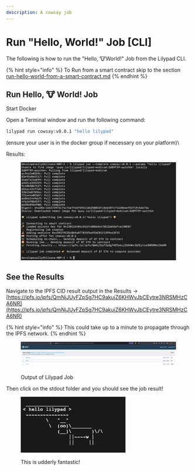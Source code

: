 ```yaml
---
description: A cowsay job
---
```


# Run "Hello, World!" Job \[CLI]

The following is how to run the "Hello, :cow:World!" Job from the Lilypad CLI.

{% hint style="info" %}
To Run from a smart contract skip to the section  [run-hello-world-from-a-smart-contract.md](run-hello-world-from-a-smart-contract.md "mention")
{% endhint %}

## Run Hello, :cow: World! Job

Start Docker

Open a Terminal window and run the following command:

```bash
lilypad run cowsay:v0.0.1 "hello lilypad"
```

(ensure your user is in the docker group if necessary on your platform)\


Results:

<figure><img src="../../.gitbook/assets/image (16).png" alt=""><figcaption></figcaption></figure>

## See the Results

Navigate to the IPFS CID result output in the Results -> [https://ipfs.io/ipfs/QmNjJUyFZpSg7HC9akujZ6KHWvJbCEytre3NRSMHzCA6NR](https://ipfs.io/ipfs/QmNjJUyFZpSg7HC9akujZ6KHWvJbCEytre3NRSMHzCA6NR)

{% hint style="info" %}
This could take up to a minute to propagate through the IPFS network.
{% endhint %}

<div data-full-width="true">

<figure><img src="../../.gitbook/assets/image (11).png" alt=""><figcaption><p>Output of Lilypad Job</p></figcaption></figure>

</div>

Then click on the stdout folder and you should see the job result!

<div data-full-width="false">

<figure><img src="../../.gitbook/assets/image (2).png" alt=""><figcaption><p>This is udderly fantastic!</p></figcaption></figure>

</div>

